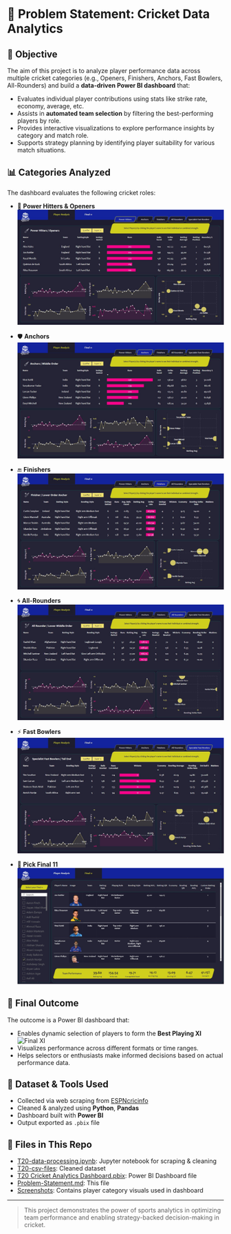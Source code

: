 # 🏏 Problem Statement: Cricket Data Analytics

## 🎯 Objective

The aim of this project is to analyze player performance data across multiple cricket categories (e.g., Openers, Finishers, Anchors, Fast Bowlers, All-Rounders) and build a **data-driven Power BI dashboard** that:

- Evaluates individual player contributions using stats like strike rate, economy, average, etc.
- Assists in **automated team selection** by filtering the best-performing players by role.
- Provides interactive visualizations to explore performance insights by category and match role.
- Supports strategy planning by identifying player suitability for various match situations.

## 📊 Categories Analyzed

The dashboard evaluates the following cricket roles:

- 🧨 **Power Hitters & Openers**  
  ![Power Hitters & Openers](Screenshots/power_hitters_and_openers.jpg)

- 🛡️ **Anchors**  
  ![Anchors](Screenshots/anchors.jpg)

- 🔚 **Finishers**  
  ![Finishers](Screenshots/finishers.jpg)

- 🌀 **All-Rounders**  
  ![All Rounders](Screenshots/all_rounders.jpg)

- ⚡ **Fast Bowlers**  
  ![Fast Bowlers](Screenshots/fast_bowlers.jpg)

- 🏏 **Pick Final 11**  
  ![Final 11](Screenshots/pick_final_11.jpg)


## 🏁 Final Outcome

The outcome is a Power BI dashboard that:

- Enables dynamic selection of players to form the **Best Playing XI**  
  ![Final XI](images/pick_final_11.jpg)
- Visualizes performance across different formats or time ranges.
- Helps selectors or enthusiasts make informed decisions based on actual performance data.

## 📂 Dataset & Tools Used

- Collected via web scraping from [ESPNcricinfo](https://www.espncricinfo.com/)
- Cleaned & analyzed using **Python**, **Pandas**
- Dashboard built with **Power BI**
- Output exported as `.pbix` file

## 🔗 Files in This Repo

- [T20-data-processing.ipynb](./T20-data-processing.ipynb): Jupyter notebook for scraping & cleaning
- [T20-csv-files](./T20-csv-files/): Cleaned dataset
- [T20 Cricket Analytics Dashboard.pbix](./T20%20Cricket%20Analytics%20Dashboard.pbix): Power BI Dashboard file
- [Problem-Statement.md](./Problem-Statement.md): This file
- [Screenshots](./Screenshots/): Contains player category visuals used in dashboard


---

> This project demonstrates the power of sports analytics in optimizing team performance and enabling strategy-backed decision-making in cricket.
